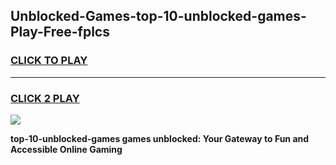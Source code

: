 
## Unblocked-Games-top-10-unblocked-games-Play-Free-fplcs
<h3>
<a href="https://premium76.site?title=top-10-unblocked-games&ref=21A">CLICK TO PLAY</a></h3>
<hr>

<h3>
<a href="https://premium76.site?title=top-10-unblocked-games&ref=21A">CLICK 2 PLAY</a>
  
</h3>

<a href="https://premium76.site?title=top-10-unblocked-games&ref=21A"><img src="https://clearcache.store/games.png"></a>


**top-10-unblocked-games games unblocked: Your Gateway to Fun and Accessible Online Gaming**
